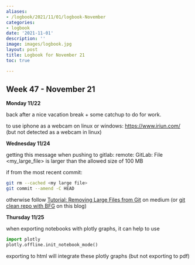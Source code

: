 ```yaml
---
aliases:
- /logbook/2021/11/01/logbook-November
categories:
- logbook
date: '2021-11-01'
description: ''
image: images/logbook.jpg
layout: post
title: Logbook for November 21
toc: true

---
```


## Week 47 - November 21

**Monday 11/22**

back after a nice vacation break + some catchup to do for work.

to use iphone as a webcam on linux or windows: https://www.iriun.com/ (but not detected as a webcam in linux)

**Wednesday 11/24**

getting this message when pushing to gitlab: remote: GitLab: File <my_large_file>  is larger than the allowed size of 100 MB

if from the most recent commit:

```bash
git rm --cached <my large file>
git commit --amend -C HEAD
```

otherwise follow [Tutorial: Removing Large Files from Git](https://medium.com/analytics-vidhya/tutorial-removing-large-files-from-git-78dbf4cf83a) on medium (or [git clean repo with BFG](https://castorfou.github.io/guillaume_blog/blog/git-clean-large-files.html) on this blog)

**Thursday 11/25**

when exporting notebooks with plotly graphs, it can help to use

```python
import plotly
plotly.offline.init_notebook_mode()
```

exporting to html will integrate these plotly graphs (but not exporting to pdf)